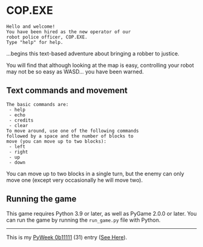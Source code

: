 # COP.EXE

```
Hello and welcome!
You have been hired as the new operator of our
robot police officer, COP.EXE.
Type "help" for help.
```

...begins this text-based adventure about bringing a robber to justice.

You will find that although looking at the map is easy, controlling your robot may not be so easy as WASD... you have been warned.

## Text commands and movement

```
The basic commands are:
 - help
 - echo
 - credits
 - clear
To move around, use one of the following commands
followed by a space and the number of blocks to
move (you can move up to two blocks):
 - left
 - right
 - up
 - down
```

You can move up to two blocks in a single turn, but the enemy can only move one (except very occasionally he will move two).

## Running the game

This game requires Python 3.9 or later, as well as PyGame 2.0.0 or later.
You can run the game by running the `run_game.py` file with Python.

-----

This is my [PyWeek 0b11111](https://pyweek.org/31) (31) entry ([See Here](https://pyweek.org/e/Gaming32/)).
